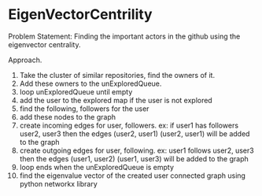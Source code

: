 EigenVectorCentrility
=====================
Problem Statement:
 Finding the important actors in the github using the eigenvector centrality.
 
 Approach.
 1. Take the cluster of similar repositories, find the owners of it.
 2. Add these owners to the unExploredQueue.
 3. loop unExploredQueue until empty
 4. add the user to the explored map if the user is not explored
 5. find the following, followers for the user
 6. add these nodes to the graph
 7. create incoming edges for user, followers. ex: if user1 has followers user2, user3 then the edges (user2, user1)
 (user2, user1) will be added to the graph
 8. create outgoing edges for user, following. ex: user1 follows user2, user3 then the edges (user1, user2)
 (user1, user3) will be added to the graph
 9. loop ends when the unExploredQueue is empty
 9. find the eigenvalue vector of the created user connected graph using python networkx library
